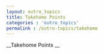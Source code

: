 ```yaml
---
layout: outro_topics
title: Takehome Points
categories : 'outro_topics'
permalink : /outro-topics/takehome
---
```


__Takehome Points __
